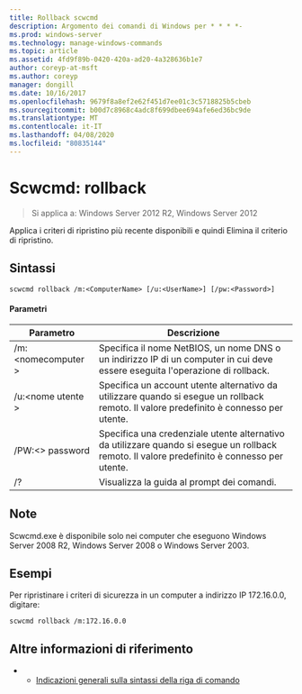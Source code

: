 ```yaml
---
title: Rollback scwcmd
description: Argomento dei comandi di Windows per * * * *-
ms.prod: windows-server
ms.technology: manage-windows-commands
ms.topic: article
ms.assetid: 4fd9f89b-0420-420a-ad20-4a328636b1e7
author: coreyp-at-msft
ms.author: coreyp
manager: dongill
ms.date: 10/16/2017
ms.openlocfilehash: 9679f8a8ef2e62f451d7ee01c3c5718825b5cbeb
ms.sourcegitcommit: b00d7c8968c4adc8f699dbee694afe6ed36bc9de
ms.translationtype: MT
ms.contentlocale: it-IT
ms.lasthandoff: 04/08/2020
ms.locfileid: "80835144"
---
```

# <a name="scwcmd-rollback"></a>Scwcmd: rollback

> Si applica a: Windows Server 2012 R2, Windows Server 2012

Applica i criteri di ripristino più recente disponibili e quindi Elimina il criterio di ripristino.

## <a name="syntax"></a>Sintassi

```
scwcmd rollback /m:<ComputerName> [/u:<UserName>] [/pw:<Password>]
```

#### <a name="parameters"></a>Parametri

|Parametro|Descrizione|
|---------|-----------|
|/m:\<nomecomputer >|Specifica il nome NetBIOS, un nome DNS o un indirizzo IP di un computer in cui deve essere eseguita l'operazione di rollback.|
|/u:\<nome utente >|Specifica un account utente alternativo da utilizzare quando si esegue un rollback remoto. Il valore predefinito è connesso per utente.|
|/PW:\<> password|Specifica una credenziale utente alternativo da utilizzare quando si esegue un rollback remoto. Il valore predefinito è connesso per utente.|
|/?|Visualizza la guida al prompt dei comandi.|

## <a name="remarks"></a>Note

Scwcmd.exe è disponibile solo nei computer che eseguono Windows Server 2008 R2, Windows Server 2008 o Windows Server 2003.

## <a name="examples"></a><a name=BKMK_Examples></a>Esempi

Per ripristinare i criteri di sicurezza in un computer a indirizzo IP 172.16.0.0, digitare:
```
scwcmd rollback /m:172.16.0.0
```

## <a name="additional-references"></a>Altre informazioni di riferimento

-   - [Indicazioni generali sulla sintassi della riga di comando](command-line-syntax-key.md)